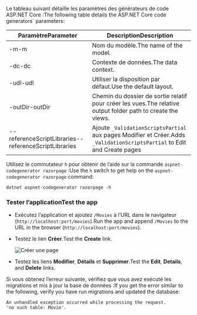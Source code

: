 <span data-ttu-id="2e68a-101">Le tableau suivant détaille les paramètres des générateurs de code ASP.NET Core :</span><span class="sxs-lookup"><span data-stu-id="2e68a-101">The following table details the ASP.NET Core code generators\` parameters:</span></span>

| <span data-ttu-id="2e68a-102">Paramètre</span><span class="sxs-lookup"><span data-stu-id="2e68a-102">Parameter</span></span>               | <span data-ttu-id="2e68a-103">Description</span><span class="sxs-lookup"><span data-stu-id="2e68a-103">Description</span></span>|
| ----------------- | ------------ |
| <span data-ttu-id="2e68a-104">-m</span><span class="sxs-lookup"><span data-stu-id="2e68a-104">-m</span></span>  | <span data-ttu-id="2e68a-105">Nom du modèle.</span><span class="sxs-lookup"><span data-stu-id="2e68a-105">The name of the model.</span></span> |
| <span data-ttu-id="2e68a-106">-dc</span><span class="sxs-lookup"><span data-stu-id="2e68a-106">-dc</span></span>  | <span data-ttu-id="2e68a-107">Contexte de données.</span><span class="sxs-lookup"><span data-stu-id="2e68a-107">The data context.</span></span> |
| <span data-ttu-id="2e68a-108">-udl</span><span class="sxs-lookup"><span data-stu-id="2e68a-108">-udl</span></span> | <span data-ttu-id="2e68a-109">Utiliser la disposition par défaut.</span><span class="sxs-lookup"><span data-stu-id="2e68a-109">Use the default layout.</span></span> |
| <span data-ttu-id="2e68a-110">-outDir</span><span class="sxs-lookup"><span data-stu-id="2e68a-110">-outDir</span></span> | <span data-ttu-id="2e68a-111">Chemin du dossier de sortie relatif pour créer les vues.</span><span class="sxs-lookup"><span data-stu-id="2e68a-111">The relative output folder path to create the views.</span></span> |
| <span data-ttu-id="2e68a-112">--referenceScriptLibraries</span><span class="sxs-lookup"><span data-stu-id="2e68a-112">--referenceScriptLibraries</span></span> | <span data-ttu-id="2e68a-113">Ajoute `_ValidationScriptsPartial` aux pages Modifier et Créer.</span><span class="sxs-lookup"><span data-stu-id="2e68a-113">Adds `_ValidationScriptsPartial` to Edit and Create pages</span></span> |

<span data-ttu-id="2e68a-114">Utilisez le commutateur `h` pour obtenir de l’aide sur la commande `aspnet-codegenerator razorpage` :</span><span class="sxs-lookup"><span data-stu-id="2e68a-114">Use the `h` switch to get help on the `aspnet-codegenerator razorpage` command:</span></span>

```console
dotnet aspnet-codegenerator razorpage -h
```
<a name="test"></a>
### <a name="test-the-app"></a><span data-ttu-id="2e68a-115">Tester l’application</span><span class="sxs-lookup"><span data-stu-id="2e68a-115">Test the app</span></span>

* <span data-ttu-id="2e68a-116">Exécutez l’application et ajoutez `/Movies` à l’URL dans le navigateur (`http://localhost:port/movies`).</span><span class="sxs-lookup"><span data-stu-id="2e68a-116">Run the app and append `/Movies` to the URL in the browser (`http://localhost:port/movies`).</span></span>
* <span data-ttu-id="2e68a-117">Testez le lien **Créer**.</span><span class="sxs-lookup"><span data-stu-id="2e68a-117">Test the **Create** link.</span></span>

  ![Créer une page](../../tutorials/razor-pages/model/_static/conan.png)

<a name="scaffold"></a>

* <span data-ttu-id="2e68a-119">Testez les liens **Modifier**, **Détails** et **Supprimer**.</span><span class="sxs-lookup"><span data-stu-id="2e68a-119">Test the **Edit**, **Details**, and **Delete** links.</span></span>

<span data-ttu-id="2e68a-120">Si vous obtenez l’erreur suivante, vérifiez que vous avez exécuté les migrations et mis à jour la base de données :</span><span class="sxs-lookup"><span data-stu-id="2e68a-120">If you get the error similar to the following, verify you have run migrations and updated the database:</span></span>

```
An unhandled exception occurred while processing the request.
'no such table: Movie'.
```
